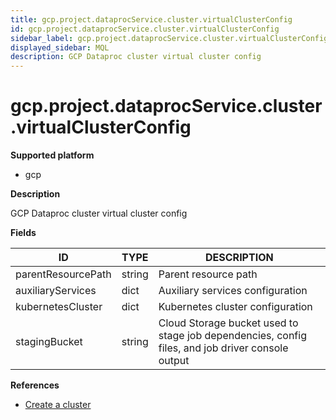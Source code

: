 ```yaml
---
title: gcp.project.dataprocService.cluster.virtualClusterConfig
id: gcp.project.dataprocService.cluster.virtualClusterConfig
sidebar_label: gcp.project.dataprocService.cluster.virtualClusterConfig
displayed_sidebar: MQL
description: GCP Dataproc cluster virtual cluster config
---
```


# gcp.project.dataprocService.cluster.virtualClusterConfig

**Supported platform**

- gcp

**Description**

GCP Dataproc cluster virtual cluster config

**Fields**

| ID                 | TYPE   | DESCRIPTION                                                                                      |
| ------------------ | ------ | ------------------------------------------------------------------------------------------------ |
| parentResourcePath | string | Parent resource path                                                                             |
| auxiliaryServices  | dict   | Auxiliary services configuration                                                                 |
| kubernetesCluster  | dict   | Kubernetes cluster configuration                                                                 |
| stagingBucket      | string | Cloud Storage bucket used to stage job dependencies, config files, and job driver console output |

**References**

- [Create a cluster](https://cloud.google.com/dataproc/docs/guides/create-cluster)
